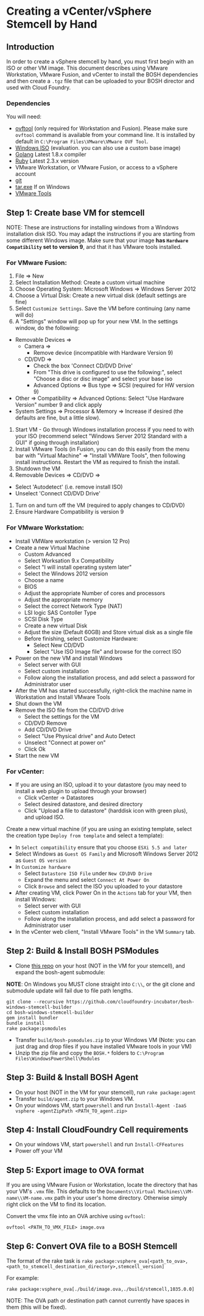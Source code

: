 # Creating a vCenter/vSphere Stemcell by Hand

## Introduction

In order to create a vSphere stemcell by hand, you must first begin with an ISO or other VM image.
This document describes using VMware Workstation, VMware Fusion, and vCenter to install the BOSH
dependencies and then create a `.tgz` file that can be uploaded to your BOSH director and used
with Cloud Foundry.

### Dependencies

You will need:

* [ovftool](https://www.vmware.com/support/developer/ovf/) (only required for Workstation and Fusion). Please make sure `ovftool` command is available from your command line.
  It is installed by default in `C:\Program Files\VMware\VMware OVF Tool`.
* [Windows ISO](https://www.microsoft.com/en-us/evalcenter/evaluate-windows-server-2012-r2) (evaluation. you can also use a custom base image)
* [Golang](https://golang.org/dl/) Latest 1.8.x compiler
* [Ruby](https://www.ruby-lang.org/en/downloads/) Latest 2.3.x version
* VMware Workstation, or VMware Fusion, or access to a vSphere account
* [git](https://git-scm.com/downloads)
* [tar.exe](https://greenhouse.ci.cf-app.com/teams/main/pipelines/tar/resources/s3-bucket) If on Windows
* [VMware Tools](https://packages.vmware.com/tools/esx/6.0latest/windows/x64/VMware-tools-10.0.9-3917699-x86_64.exe)

## Step 1: Create base VM for stemcell

NOTE: These are instructions for installing windows from a Windows installation disk ISO.
You may adapt the instructions if you are starting from some different Windows image. Make sure
that your image **has `Hardware Compatibility` set to version 9**, and that it has VMware tools
installed.

### For VMware Fusion:

1. File => New
1. Select Installation Method: Create a custom virtual machine
1. Choose Operating System: Microsoft Windows => Windows Server 2012
1. Choose a Virtual Disk: Create a new virtual disk (default settings are fine)
1. Select `Customize Settings`. Save the VM before continuing (any name will do)
1. A "Settings" window will pop up for your new VM. In the settings window, do the following:
  - Removable Devices =>
    - Camera =>
      - Remove device (incompatible with Hardware Version 9)
    - CD/DVD =>
      - Check the box 'Connect CD/DVD Drive'
      - From "This drive is configured to use the following:", select "Choose a disc or disc image" and select your base iso
      - Advanced Options => Bus type => SCSI (required for HW version 9)
  - Other => Compatibility => Advanced Options: Select "Use Hardware Version" number 9 and click apply
  - System Settings => Processor & Memory => Increase if desired (the defaults are fine, but a little slow).
1. Start VM - Go through Windows installation process if you need to with your ISO (recommend select "Windows Server 2012 Standard with a GUI" if going through installation)
1. Install VMware Tools (in Fusion, you can do this easily from the menu bar with "Virtual Machine" => "Install VMWare Tools", then following install instructions. Restart the VM as required to finish the install.
1. Shutdown the VM
1. Removable Devices => CD/DVD =>
  - Select 'Autodetect' (i.e. remove install ISO)
  - Unselect 'Connect CD/DVD Drive'
1. Turn on and turn off the VM (required to apply changes to CD/DVD)
1. Ensure Hardware Compatibility is version 9

### For VMware Workstation:

- Install VMWare workstation (> version 12 Pro)
- Create a new Virtual Machine 
  - Custom Advanced
  - Select Worksation 9.x Compatibility
  - Select "I will install operating system later"
  - Select the Windows 2012 version
  - Choose a name
  - BIOS
  - Adjust the appropriate Number of cores and processors
  - Adjust the appropriate memory
  - Select the correct Network Type (NAT)
  - LSI logic SAS Contoller Type
  - SCSI Disk Type 
  - Create a new virtual Disk
  - Adjust the size (Default 60GB) and Store virtual disk as a single file
  - Before finishing, select Customize Hardware:
    - Select New CD/DVD
    - Select "Use ISO Image file" and browse for the correct ISO
- Power on the new VM and install Windows
  - Select server with GUI
  - Select custom installation
  - Follow along the installation process, and add select a password for Administrator user
- After the VM has started successfully, right-click the machine name in Workstation and Install VMware Tools
- Shut down the VM
- Remove the ISO file from the CD/DVD drive
  - Select the settings for the VM
  - CD/DVD Remove
  - Add CD/DVD Drive
  - Select "Use Physical drive" and Auto Detect
  - Unselect "Connect at power on"
  - Click Ok
- Start the new VM

### For vCenter:

- If you are using an ISO, upload it to your datastore (you may need to install a web plugin to upload through your browser)
  - Click vCenter -> Datastores
  - Select desired datastore, and desired directory
  - Click "Upload a file to datastore" (harddisk icon with green plus), and upload ISO.

Create a new virtual machine (if you are using an existing template, select the creation type `Deploy from template` and select a template):

- In `Select compatibility` ensure that you choose `ESXi 5.5 and later` 
- Select Windows as `Guest OS Family` and Microsoft Windows Server 2012 as `Guest OS version`
- In `Customize hardware`
    - Select `Datastore ISO File` under `New CD\DVD Drive`
    - Expand the menu and select `Connect At Power On`
    - Click `Browse` and select the ISO you uploaded to your datastore
- After creating VM, click Power On in the `Actions` tab for your VM, then install Windows:
  - Select server with GUI
  - Select custom installation
  - Follow along the installation process, and add select a password for Administrator user
- In the vCenter web client, "Install VMware Tools" in the VM `Summary` tab.

## Step 2: Build & Install BOSH PSModules

- Clone [this repo](https://github.com/cloudfoundry-incubator/bosh-windows-stemcell-builder) on your host (NOT in the VM for your stemcell), and expand the bosh-agent submodule:

**NOTE**: On Windows you MUST clone straight into `C:\\`, or the git clone and submodule update will fail due to file path lengths.

```
git clone --recursive https://github.com/cloudfoundry-incubator/bosh-windows-stemcell-builder
cd bosh-windows-stemcell-builder
gem install bundler
bundle install
rake package:psmodules
```

- Transfer `build/bosh-psmodules.zip` to your Windows VM (Note: you can just drag and drop files if you have installed VMware tools in your VM)
- Unzip the zip file and copy the `BOSH.*` folders to `C:\Program Files\WindowsPowerShell\Modules`

## Step 3: Build & Install BOSH Agent

- On your host (NOT in the VM for your stemcell), run `rake package:agent`
- Transfer `build/agent.zip` to your Windows VM.
- On your windows VM, start `powershell` and run `Install-Agent -IaaS vsphere -agentZipPath <PATH_TO_agent.zip>`

## Step 4: Install CloudFoundry Cell requirements

- On your windows VM, start `powershell` and run `Install-CFFeatures`
- Power off your VM

## Step 5: Export image to OVA format

If you are using VMware Fusion or Workstation, locate the directory that has your VM's `.vmx` file. This defaults to
the `Documents\\Virtual Machines\\VM-name\\VM-name.vmx` path in your user's home directory.
Otherwise simply right click on the VM to find its location.

Convert the vmx file into an OVA archive using `ovftool`:

```
ovftool <PATH_TO_VMX_FILE> image.ova
```

## Step 6: Convert OVA file to a BOSH Stemcell

The format of the rake task is `rake package:vsphere_ova[<path_to_ova>,<path_to_stemcell_destination_directory>,stemcell_version]`

For example:
```
rake package:vsphere_ova[./build/image.ova,./build/stemcell,1035.0.0]
```

NOTE: The OVA path or destination path cannot currently have spaces in them (this will be fixed).
